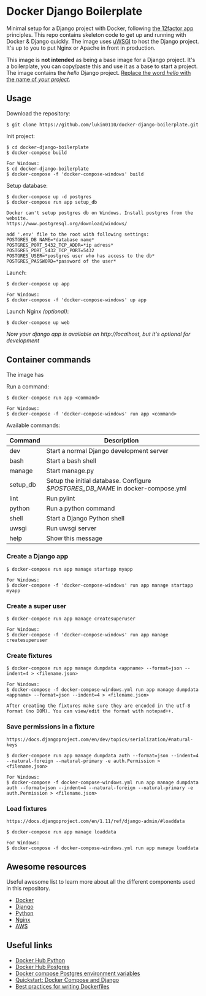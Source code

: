 # Docker Django Boilerplate

Minimal setup for a Django project with Docker, following 
[the 12factor app](https://12factor.net/) principles. This repo contains 
skeleton code to get up and running with Docker & Django quickly. The 
image uses [uWSGI](https://uwsgi-docs.readthedocs.io/) to host the 
Django project. It's up to you to put Nginx or Apache in front in 
production.  

This image is **not intended** as being a base image for a Django project.
It's a boilerplate, you can copy/paste this and use it as a base to 
start a project. The image contains the *hello* Django project. 
[Replace the word *hello* with the name of *your project*](docs/rename.md).

## Usage

Download the repository:
```
$ git clone https://github.com/lukin0110/docker-django-boilerplate.git
```

Init project:
```
$ cd docker-django-boilerplate
$ docker-compose build

For Windows:
$ cd docker-django-boilerplate
$ docker-compose -f 'docker-compose-windows' build
```

Setup database:
```
$ docker-compose up -d postgres
$ docker-compose run app setup_db

Docker can't setup postgres db on Windows. Install postgres from the website.
https://www.postgresql.org/download/windows/

add '.env' file to the root with following settings:
POSTGRES_DB_NAME=*database name*
POSTGRES_PORT_5432_TCP_ADDR=*ip adress*
POSTGRES_PORT_5432_TCP_PORT=5432
POSTGRES_USER=*postgres user who has access to the db*
POSTGRES_PASSWORD=*password of the user*
```

Launch:
```
$ docker-compose up app

For Windows:
$ docker-compose -f 'docker-compose-windows' up app
```

Launch Nginx *(optional)*:
```
$ docker-compose up web
```

*Now your django app is available on http://localhost, but it's optional for development*

## Container commands

The image has 

Run a command:
```
$ docker-compose run app <command>

For Windows:
$ docker-compose -f 'docker-compose-windows' run app <command>
```

Available commands:

| Command   | Description                                                                     |
|-----------|---------------------------------------------------------------------------------|
| dev       | Start a normal Django development server                                        |
| bash      | Start a bash shell                                                              |
| manage    | Start manage.py                                                                 |
| setup_db  | Setup the initial database. Configure *$POSTGRES_DB_NAME* in docker-compose.yml |
| lint      | Run pylint                                                                      |
| python    | Run a python command                                                            |
| shell     | Start a Django Python shell                                                     |
| uwsgi     | Run uwsgi server                                                                |
| help      | Show this message                                                               |

### Create a Django app

```
$ docker-compose run app manage startapp myapp

For Windows:
$ docker-compose -f 'docker-compose-windows' run app manage startapp myapp
```

### Create a super user
```
$ docker-compose run app manage createsuperuser

For Windows:
$ docker-compose -f 'docker-compose-windows' run app manage createsuperuser
```

### Create fixtures
```
$ docker-compose run app manage dumpdata <appname> --format=json --indent=4 > <filename.json>

For Windows:
$ docker-compose -f docker-compose-windows.yml run app manage dumpdata <appname> --format=json --indent=4 > <filename.json>

After creating the fixtures make sure they are encoded in the utf-8 format (no DOM). You can view/edit the format with notepad++.
```

### Save permissions in a fixture
```
https://docs.djangoproject.com/en/dev/topics/serialization/#natural-keys

$ docker-compose run app manage dumpdata auth --format=json --indent=4 --natural-foreign --natural-primary -e auth.Permission > <filename.json>

For Windows:
$ docker-compose -f docker-compose-windows.yml run app manage dumpdata auth --format=json --indent=4 --natural-foreign --natural-primary -e auth.Permission > <filename.json>
```

### Load fixtures
```
https://docs.djangoproject.com/en/1.11/ref/django-admin/#loaddata

$ docker-compose run app manage loaddata

For Windows:
$ docker-compose -f docker-compose-windows.yml run app manage loaddata
```

## Awesome resources

Useful awesome list to learn more about all the different components used in this repository.

* [Docker](https://github.com/veggiemonk/awesome-docker)
* [Django](https://gitlab.com/rosarior/awesome-django)
* [Python](https://github.com/vinta/awesome-python)
* [Nginx](https://github.com/agile6v/awesome-nginx)
* [AWS](https://github.com/donnemartin/awesome-aws)

## Useful links

* [Docker Hub Python](https://hub.docker.com/_/python/)
* [Docker Hub Postgres](https://hub.docker.com/_/postgres/)
* [Docker compose Postgres environment variables](http://stackoverflow.com/questions/29580798/docker-compose-environment-variables)
* [Quickstart: Docker Compose and Django](https://docs.docker.com/compose/django/)
* [Best practices for writing Dockerfiles](https://docs.docker.com/engine/userguide/eng-image/dockerfile_best-practices/)

